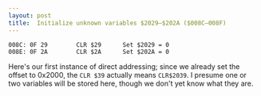 ```yaml
---
layout: post
title:  Initialize unknown variables $2029—$202A ($008C—008F)
---
```


```
008C: 0F 29        CLR $29      Set $2029 = 0
008E: 0F 2A        CLR $2A      Set $202A = 0
```

Here's our first instance of direct addressing; since we already set the offset to 0x2000, the `CLR $39` actually means `CLR$2039`. I presume one or two variables will be stored here, though we don't yet know what they are.